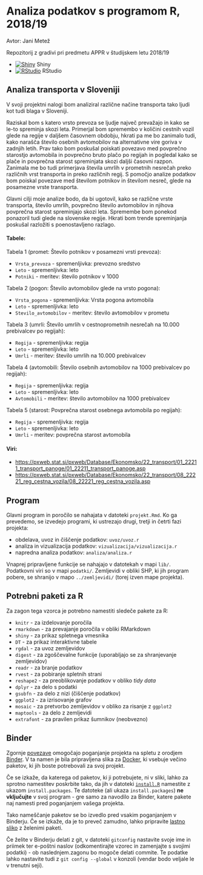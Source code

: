 # Analiza podatkov s programom R, 2018/19

Avtor: Jani Metež

Repozitorij z gradivi pri predmetu APPR v študijskem letu 2018/19

* [![Shiny](http://mybinder.org/badge.svg)](http://beta.mybinder.org/v2/gh/janimetez/APPR-2018-19/master?urlpath=shiny/APPR-2018-19/projekt.Rmd) Shiny
* [![RStudio](http://mybinder.org/badge.svg)](http://beta.mybinder.org/v2/gh/janimetez/APPR-2018-19/master?urlpath=rstudio) RStudio

## Analiza transporta v Sloveniji


V svoji projektni nalogi bom analiziral različne načine transporta tako ljudi kot tudi blaga v Sloveniji. 

Raziskal bom s katero vrsto prevoza se ljudje največ prevažajo in kako se le-to spreminja skozi leta. Primerjal bom spremembo v količini cestnih vozil glede na regije v daljšem časovnem obdobju, hkrati pa me bo zanimalo tudi, kako narašča število osebnih avtomobilov na alternativne vire goriva v zadnjih letih. Prav tako bom poskušal poiskati povezavo med povprečno starostjo avtomobila in povprečno bruto plačo po regijah in pogledal kako se plače in povprečna starost spreminjata skozi daljši časovni razpon. 
Zanimala me bo tudi primerjava števila umrlih v prometnih nesrečah preko različnih vrst transporta in preko različnih regij. S pomočjo analize podatkov bom poiskal povezave med številom potnikov in številom nesreč, glede na posamezne vrste transporta. 

Glavni cilji moje analize bodo, da bi ugotovil, kako se različne vrste transporta, število umrlih, povprečno število avtomobilov in njihova povprečna starost spreminjajo skozi leta. Spremembe bom ponekod ponazoril tudi glede na slovenske regije. Hkrati bom trende spreminjanja poskušal razložiti s poenostavljeno razlago. 

#### Tabele:
Tabela 1 (promet: Število potnikov v posamezni vrsti prevoza):

- `Vrsta_prevoza` - spremenljivka: prevozno sredstvo
- `Leto` - spremenljivka: leto
- `Potniki` - meritev: število potnikov v 1000

Tabela 2 (pogon: Število avtomobilov glede na vrsto pogona):

- `Vrsta_pogona` - spremenljivka: Vrsta pogona avtomobila   
- `Leto` - spremenljivka: leto
- `Stevilo_avtomobilov` - meritev: število avtomobilov v prometu 

Tabela 3 (umrli: Število umrlih v cestnoprometnih nesrečah na 10.000 prebivalcev po regijah):

- `Regija` - spremenljivka: regija
- `Leto` - spremenljivka: leto
- `Umrli` - meritev: število umrlih na 10.000 prebivalcev

Tabela 4 (avtomobili: Število osebnih avtomobilov na 1000 prebivalcev po regijah):

- `Regija` - spremenljivka: regija
- `Leto` - spremenljivka: leto
- `Avtomobili` - meritev: število avtomobilov na 1000 prebivalcev

Tabela 5 (starost: Povprečna starost osebnega avtomobila po regijah):

- `Regija` - spremenljivka: regija
- `Leto` - spremenljivka: leto
- `Umrli` - meritev: povprečna starost avtomobila


#### Viri: 
* https://pxweb.stat.si/pxweb/Database/Ekonomsko/22_transport/01_22211_transport_panoge/01_22211_transport_panoge.asp
* https://pxweb.stat.si/pxweb/Database/Ekonomsko/22_transport/08_22221_reg_cestna_vozila/08_22221_reg_cestna_vozila.asp


## Program

Glavni program in poročilo se nahajata v datoteki `projekt.Rmd`.
Ko ga prevedemo, se izvedejo programi, ki ustrezajo drugi, tretji in četrti fazi projekta:

* obdelava, uvoz in čiščenje podatkov: `uvoz/uvoz.r`
* analiza in vizualizacija podatkov: `vizualizacija/vizualizacija.r`
* napredna analiza podatkov: `analiza/analiza.r`

Vnaprej pripravljene funkcije se nahajajo v datotekah v mapi `lib/`.
Podatkovni viri so v mapi `podatki/`.
Zemljevidi v obliki SHP, ki jih program pobere,
se shranijo v mapo `../zemljevidi/` (torej izven mape projekta).

## Potrebni paketi za R

Za zagon tega vzorca je potrebno namestiti sledeče pakete za R:

* `knitr` - za izdelovanje poročila
* `rmarkdown` - za prevajanje poročila v obliki RMarkdown
* `shiny` - za prikaz spletnega vmesnika
* `DT` - za prikaz interaktivne tabele
* `rgdal` - za uvoz zemljevidov
* `digest` - za zgoščevalne funkcije (uporabljajo se za shranjevanje zemljevidov)
* `readr` - za branje podatkov
* `rvest` - za pobiranje spletnih strani
* `reshape2` - za preoblikovanje podatkov v obliko *tidy data*
* `dplyr` - za delo s podatki
* `gsubfn` - za delo z nizi (čiščenje podatkov)
* `ggplot2` - za izrisovanje grafov
* `mosaic` - za pretvorbo zemljevidov v obliko za risanje z `ggplot2`
* `maptools` - za delo z zemljevidi
* `extrafont` - za pravilen prikaz šumnikov (neobvezno)

## Binder

Zgornje [povezave](#analiza-podatkov-s-programom-r-201819)
omogočajo poganjanje projekta na spletu z orodjem [Binder](https://mybinder.org/).
V ta namen je bila pripravljena slika za [Docker](https://www.docker.com/),
ki vsebuje večino paketov, ki jih boste potrebovali za svoj projekt.

Če se izkaže, da katerega od paketov, ki ji potrebujete, ni v sliki,
lahko za sprotno namestitev poskrbite tako,
da jih v datoteki [`install.R`](install.R) namestite z ukazom `install.packages`.
Te datoteke (ali ukaza `install.packages`) **ne vključujte** v svoj program -
gre samo za navodilo za Binder, katere pakete naj namesti pred poganjanjem vašega projekta.

Tako nameščanje paketov se bo izvedlo pred vsakim poganjanjem v Binderju.
Če se izkaže, da je to preveč zamudno,
lahko pripravite [lastno sliko](https://github.com/jaanos/APPR-docker) z želenimi paketi.

Če želite v Binderju delati z git,
v datoteki `gitconfig` nastavite svoje ime in priimek ter e-poštni naslov
(odkomentirajte vzorec in zamenjajte s svojimi podatki) -
ob naslednjem.zagonu bo mogoče delati commite.
Te podatke lahko nastavite tudi z `git config --global` v konzoli
(vendar bodo veljale le v trenutni seji).
